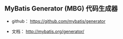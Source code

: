 ## MyBatis Generator (MBG) 代码生成器

- github： https://github.com/mybatis/generator

- 文档： http://mybatis.org/generator/